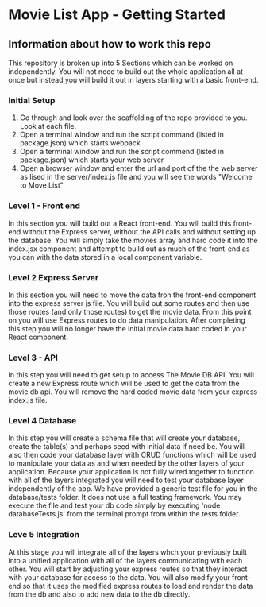 # Movie List App - Getting Started

## Information about how to work this repo

This repository is broken up into 5 Sections which can be worked on independently. You will not need to build out the whole application all at once but instead you will build it out in layers starting with a basic front-end.

### Initial Setup
1. Go through and look over the scaffolding of the repo provided to you. Look at each file.
2. Open a terminal window and run the script command (listed in package.json) which starts webpack
3. Open a terminal window and run the script commend (listed in package.json) which starts your web server
4. Open a browser window and enter the url and port of the the web server as lised in the server/index.js file and you will see the words "Welcome to Move List"


### Level 1 - Front end
In this section you will build out a React front-end. You will build this front-end without the Express server, without the API calls and without setting up the database. You will simply take the movies array and hard code it into the index.jsx component and attempt to build out as much of the front-end as you can with the data stored in a local component variable.

### Level 2 Express Server
In this section you will need to move the data fron the front-end component into the express server js file. You will build out some routes and then use those routes (and only those routes) to get the movie data. From this point on you will use Express routes to do data manipulation. After completing this step you will no longer have the initial movie data hard coded in your React component.

### Level 3 - API
In this step you will need to get setup to access The Movie DB API. You will create a new Express route which will be used to get the data from the movie db api. You will remove the hard coded movie data from your express index.js file. 

### Level 4 Database
In this step you will create a schema file that will create your database, create the table(s) and perhaps seed with initial data if need be. You will also then code your database layer with CRUD functions which will be used to manipulate your data as and when needed by the other layers of your application. Because your application is not fully wired together to function with all of the layers integrated you will need to test your database layer independently of the app. We have provided a generic test file for you in the database/tests folder. It does not use a full testing framework. You may execute the file and test your db code simply by executing 'node databaseTests.js' from the terminal prompt from within the tests folder.

### Leve 5 Integration
At this stage you will integrate all of the layers whch your previously built into a unified application with all of the layers communicating with each other. You will start by adjusting your express routes so that they interact with your database for access to the data. You will also modify your front-end so that it uses the modified express routes to load and render the data from the db and also to add new data to the db directly.